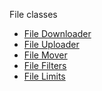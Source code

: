 <a id="file-root"></a>

 File classes

* [File Downloader](file_downloader/index.md)
* [File Uploader](file_uploader/index.md)
* [File Mover](file_mover/index.md)
* [File Filters](file_filters/index.md)
* [File Limits](file_limits/index.md)
